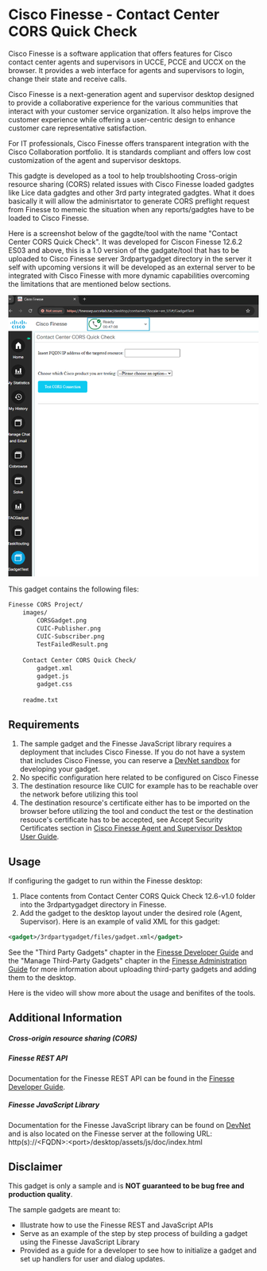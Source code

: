 # Cisco Finesse - Contact Center CORS Quick Check

Cisco Finesse is a software application that offers features for Cisco contact center agents and supervisors in UCCE, PCCE and UCCX on the browser. It provides a web interface for agents and supervisors to login, change their state and receive calls. 

Cisco Finesse is a next-generation agent and supervisor desktop designed to provide a collaborative experience for the various communities that interact with your customer service organization. It also helps improve the customer experience while offering a user-centric design to enhance customer care representative satisfaction.

For IT professionals, Cisco Finesse offers transparent integration with the Cisco Collaboration portfolio. It is standards compliant and offers low cost customization of the agent and supervisor desktops.

This gadgte is developed as a tool to help troublshooting Cross-origin resource sharing (CORS) related issues with Cisco Finesse loaded gadgtes like Lice data gadgtes and other 3rd party integrated gadgtes. What it does basically it will allow the adminisrtator to generate CORS preflight request from Finesse to memeic the situation when any reports/gadgtes have to be loaded to Cisco Finesse.

Here is a screenshot below of the gagdte/tool with the name "Contact Center CORS Quick Check". It was developed for Ciscon Finesse 12.6.2 ES03 and above, this is a 1.0 version of the gadgate/tool that has to be uploaded to Cisco Finesse server 3rdpartygadget directory in the server it self with upcoming versions it will be developed as an external server to be integrated with Cisco Finesse with more dynamic capabilities overcoming the limitations that are mentioned below sections.

![Sample Gadget Screenshot](images/CORSGadget.png)


This gadget contains the following files:

	Finesse CORS Project/
    	images/
        	CORSGadget.png
			CUIC-Publisher.png
			CUIC-Subscriber.png
			TestFailedResult.png
		
		Contact Center CORS Quick Check/
			gadget.xml
			gadget.js
			gadget.css

		readme.txt



## Requirements
1. The sample gadget and the Finesse JavaScript library requires a deployment that includes Cisco Finesse. If you do not have a system that includes Cisco Finesse, you can reserve a [DevNet sandbox](https://developer.cisco.com/docs/finesse/#!sandbox) for developing your gadget.
2. No specific configuration here related to be configured on Cisco Finesse
3. The destination resource like CUIC for example has to be reachable over the network before utilizing this tool
4. The destination resource's certificate either has to be imported on the browser before utilizing the tool and conduct the test or the destination resouce's certificate has to be accepted, see Accept Security Certificates section in [Cisco Finesse Agent and Supervisor Desktop User Guide](https://www.cisco.com/c/en/us/td/docs/voice_ip_comm/cust_contact/contact_center/finesse/finesse_1262/user/guide/cfin_b_1262_cisco-desktop-user-guide.html).

## Usage
If configuring the gadget to run within the Finesse desktop:
1. Place contents from Contact Center CORS Quick Check 12.6-v1.0 folder into the 3rdpartygadget directory in Finesse.
2. Add the gadget to the desktop layout under the desired role (Agent, Supervisor).
 Here is an example of valid XML for this gadget:
```xml
<gadget>/3rdpartygadget/files/gadget.xml</gadget>
```

 See the "Third Party Gadgets" chapter in the [Finesse Developer Guide](https://developer.cisco.com/docs/finesse/#!rest-api-dev-guide) and the "Manage Third-Party Gadgets" chapter in the [Finesse Administration Guide](http://www.cisco.com/c/en/us/support/customer-collaboration/finesse/products-user-guide-list.html) for more information about uploading third-party gadgets and adding them to the desktop.

 Here is the video will show more about the usage and benifites of the tools.


## Additional Information
##### Cross-origin resource sharing (CORS)





##### Finesse REST API
Documentation for the Finesse REST API can be found in the [Finesse Developer Guide](https://developer.cisco.com/docs/finesse/#!rest-api-dev-guide).

##### Finesse JavaScript Library
Documentation for the Finesse JavaScript library can be found on [DevNet](https://developer.cisco.com/docs/finesse/#!javascript-library) and is also located on the Finesse server at the following URL: http(s)://&lt;FQDN&gt;:&lt;port&gt;/desktop/assets/js/doc/index.html


## Disclaimer
This gadget is only a sample and is **NOT guaranteed to be bug free and production quality**.

The sample gadgets are meant to:
- Illustrate how to use the Finesse REST and JavaScript APIs
- Serve as an example of the step by step process of building a gadget using the Finesse JavaScript Library
- Provided as a guide for a developer to see how to initialize a gadget and set up handlers for user and dialog updates.